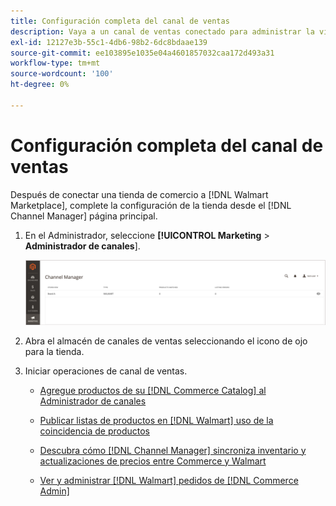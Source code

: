 ```yaml
---
title: Configuración completa del canal de ventas
description: Vaya a un canal de ventas conectado para administrar la vista y administración de listas de productos, actualizaciones de inventario y precios y realizar un seguimiento de pedidos
exl-id: 12127e3b-55c1-4db6-98b2-6dc8bdaae139
source-git-commit: ee103895e1035e04a4601857032caa172d493a31
workflow-type: tm+mt
source-wordcount: '100'
ht-degree: 0%

---
```


# Configuración completa del canal de ventas

Después de conectar una tienda de comercio a [!DNL Walmart Marketplace], complete la configuración de la tienda desde el [!DNL Channel Manager] página principal.

1. En el Administrador, seleccione **[!UICONTROL Marketing** > **Administrador de canales**].

   ![Administrar tiendas del administrador de canales](assets/channel-manager-setup-first-store.png)

1. Abra el almacén de canales de ventas seleccionando el icono de ojo para la tienda.

1. Iniciar operaciones de canal de ventas.

   - [Agregue productos de su [!DNL Commerce Catalog] al Administrador de canales](add-products-to-channel-store.md)

   - [Publicar listas de productos en [!DNL Walmart] uso de la coincidencia de productos](publish-listings-to-marketplace.md)

   - [Descubra cómo [!DNL Channel Manager] sincroniza inventario y actualizaciones de precios entre Commerce y Walmart](inventory-and-price-updates.md)

   - [Ver y administrar [!DNL Walmart] pedidos de [!DNL Commerce Admin]](manage-orders.md)
